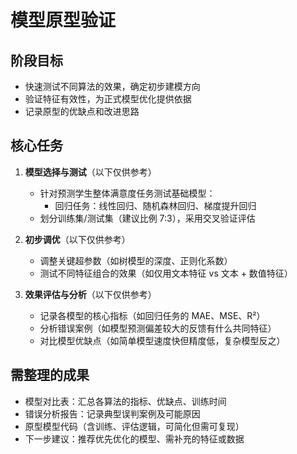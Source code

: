 # 模型原型验证

## 阶段目标
- 快速测试不同算法的效果，确定初步建模方向
- 验证特征有效性，为正式模型优化提供依据
- 记录原型的优缺点和改进思路

## 核心任务
1. **模型选择与测试**（以下仅供参考）
   - 针对预测学生整体满意度任务测试基础模型：
     - 回归任务：线性回归、随机森林回归、梯度提升回归
   - 划分训练集/测试集（建议比例 7:3），采用交叉验证评估

2. **初步调优**（以下仅供参考）
   - 调整关键超参数（如树模型的深度、正则化系数）
   - 测试不同特征组合的效果（如仅用文本特征 vs 文本 + 数值特征）

3. **效果评估与分析**（以下仅供参考）
   - 记录各模型的核心指标（如回归任务的 MAE、MSE、R²）
   - 分析错误案例（如模型预测偏差较大的反馈有什么共同特征）
   - 对比模型优缺点（如简单模型速度快但精度低，复杂模型反之）

## 需整理的成果
- 模型对比表：汇总各算法的指标、优缺点、训练时间
- 错误分析报告：记录典型误判案例及可能原因
- 原型模型代码（含训练、评估逻辑，可简化但需可复现）
- 下一步建议：推荐优先优化的模型、需补充的特征或数据